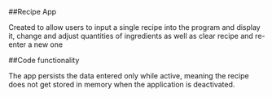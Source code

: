 ##Recipe App

Created to allow users to input a single recipe into the program and display it, change and adjust quantities of ingredients as well as clear recipe and re-enter a new one

##Code functionality

The app persists the data entered only while active, meaning the recipe does not get stored in memory when the application is deactivated.
